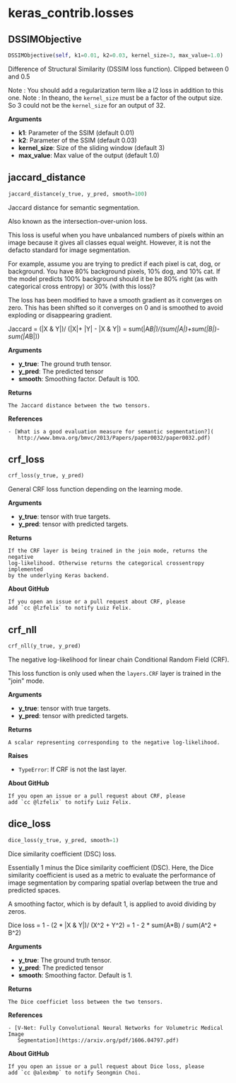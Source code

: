 <h1 id="keras_contrib.losses">keras_contrib.losses</h1>


<h2 id="keras_contrib.losses.DSSIMObjective">DSSIMObjective</h2>

```python
DSSIMObjective(self, k1=0.01, k2=0.03, kernel_size=3, max_value=1.0)
```
Difference of Structural Similarity (DSSIM loss function).
Clipped between 0 and 0.5

Note : You should add a regularization term like a l2 loss in addition to this one.
Note : In theano, the `kernel_size` must be a factor of the output size. So 3 could
       not be the `kernel_size` for an output of 32.

__Arguments__

- __k1__: Parameter of the SSIM (default 0.01)
- __k2__: Parameter of the SSIM (default 0.03)
- __kernel_size__: Size of the sliding window (default 3)
- __max_value__: Max value of the output (default 1.0)

<h2 id="keras_contrib.losses.jaccard_distance">jaccard_distance</h2>

```python
jaccard_distance(y_true, y_pred, smooth=100)
```
Jaccard distance for semantic segmentation.

Also known as the intersection-over-union loss.

This loss is useful when you have unbalanced numbers of pixels within an image
because it gives all classes equal weight. However, it is not the defacto
standard for image segmentation.

For example, assume you are trying to predict if
each pixel is cat, dog, or background.
You have 80% background pixels, 10% dog, and 10% cat.
If the model predicts 100% background
should it be be 80% right (as with categorical cross entropy)
or 30% (with this loss)?

The loss has been modified to have a smooth gradient as it converges on zero.
This has been shifted so it converges on 0 and is smoothed to avoid exploding
or disappearing gradient.

Jaccard = (|X & Y|)/ (|X|+ |Y| - |X & Y|)
        = sum(|A*B|)/(sum(|A|)+sum(|B|)-sum(|A*B|))

__Arguments__

- __y_true__: The ground truth tensor.
- __y_pred__: The predicted tensor
- __smooth__: Smoothing factor. Default is 100.

__Returns__

    The Jaccard distance between the two tensors.

__References__

    - [What is a good evaluation measure for semantic segmentation?](
       http://www.bmva.org/bmvc/2013/Papers/paper0032/paper0032.pdf)


<h2 id="keras_contrib.losses.crf_loss">crf_loss</h2>

```python
crf_loss(y_true, y_pred)
```
General CRF loss function depending on the learning mode.

__Arguments__

- __y_true__: tensor with true targets.
- __y_pred__: tensor with predicted targets.

__Returns__

    If the CRF layer is being trained in the join mode, returns the negative
    log-likelihood. Otherwise returns the categorical crossentropy implemented
    by the underlying Keras backend.

__About GitHub__

    If you open an issue or a pull request about CRF, please
    add `cc @lzfelix` to notify Luiz Felix.

<h2 id="keras_contrib.losses.crf_nll">crf_nll</h2>

```python
crf_nll(y_true, y_pred)
```
The negative log-likelihood for linear chain Conditional Random Field (CRF).

This loss function is only used when the `layers.CRF` layer
is trained in the "join" mode.

__Arguments__

- __y_true__: tensor with true targets.
- __y_pred__: tensor with predicted targets.

__Returns__

    A scalar representing corresponding to the negative log-likelihood.

__Raises__

- `TypeError`: If CRF is not the last layer.

__About GitHub__

    If you open an issue or a pull request about CRF, please
    add `cc @lzfelix` to notify Luiz Felix.

<h2 id="keras_contrib.losses.dice_loss">dice_loss</h2>

```python
dice_loss(y_true, y_pred, smooth=1)
```
Dice similarity coefficient (DSC) loss.

Essentially 1 minus the Dice similarity coefficient (DSC). Here, the Dice
similarity coefficient is used as a metric to evaluate the performance of
image segmentation by comparing spatial overlap between the true and predicted
spaces.

A smoothing factor, which is by default 1, is applied to avoid dividing by
zeros.

Dice loss = 1 - (2 * |X & Y|)/ (X^2 + Y^2)
          = 1 - 2 * sum(A*B) / sum(A^2 + B^2)

__Arguments__

- __y_true__: The ground truth tensor.
- __y_pred__: The predicted tensor
- __smooth__: Smoothing factor. Default is 1.

__Returns__

    The Dice coefficiet loss between the two tensors.

__References__

    - [V-Net: Fully Convolutional Neural Networks for Volumetric Medical Image
       Segmentation](https://arxiv.org/pdf/1606.04797.pdf)

__About GitHub__

    If you open an issue or a pull request about Dice loss, please
    add `cc @alexbmp` to notify Seongmin Choi.



